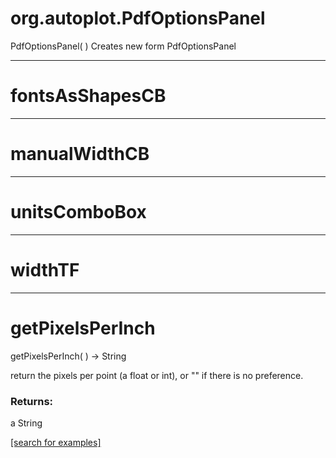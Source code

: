 # org.autoplot.PdfOptionsPanel
PdfOptionsPanel( )
Creates new form PdfOptionsPanel

***
<a name="fontsAsShapesCB"></a>
# fontsAsShapesCB



***
<a name="manualWidthCB"></a>
# manualWidthCB



***
<a name="unitsComboBox"></a>
# unitsComboBox



***
<a name="widthTF"></a>
# widthTF



***
<a name="getPixelsPerInch"></a>
# getPixelsPerInch
getPixelsPerInch(  ) &rarr; String

return the pixels per point (a float or int), or "" if there is no
 preference.

### Returns:
a String


<a href="https://github.com/autoplot/dev/search?q=getPixelsPerInch&unscoped_q=getPixelsPerInch">[search for examples]</a>

